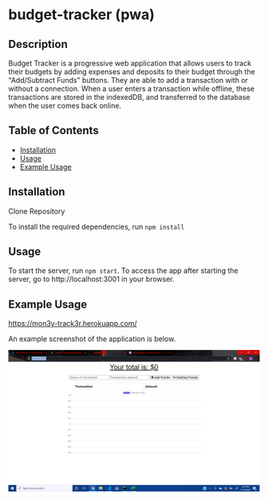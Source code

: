 # budget-tracker (pwa)

## Description

Budget Tracker is a progressive web application that allows users to track their budgets by adding expenses and deposits to their budget through the "Add/Subtract Funds" buttons. They are able to add a transaction with or without a connection. When a user enters a transaction while offline, these transactions are stored in the indexedDB, and transferred to the database when the user comes back online.

## Table of Contents

- [Installation](#installation)
- [Usage](#usage)
- [Example Usage](#example-usage)


## Installation
Clone Repository

To install the required dependencies, run `npm install`

## Usage

To start the server, run `npm start`. To access the app after starting the server, go to http://localhost:3001 in your browser.

## Example Usage

https://mon3y-track3r.herokuapp.com/

An example screenshot of the application is below.

![screenshot](public\icons\challenge19.png)

